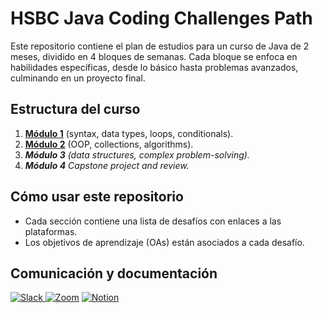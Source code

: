 # HSBC Java Coding Challenges Path

Este repositorio contiene el plan de estudios para un curso de Java de 2 meses, dividido en 4 bloques de semanas. Cada bloque se enfoca en habilidades específicas, desde lo básico hasta problemas avanzados, culminando en un proyecto final.

## Estructura del curso
1. **[Módulo 1](Modulo_1_Java_Basics.md)** (syntax, data types, loops, conditionals).
2. **[Módulo 2](Modulo_2_Deeper_Java.md)** (OOP, collections, algorithms).
3. _**Módulo 3** (data structures, complex problem-solving)._
4. _**Módulo 4** Capstone project and review._

## Cómo usar este repositorio
- Cada sección contiene una lista de desafíos con enlaces a las plataformas.
- Los objetivos de aprendizaje (OAs) están asociados a cada desafío.

## Comunicación y documentación

[![Slack](https://img.shields.io/badge/Slack-4A154B?style=for-the-badge&logo=slack)
](https://join.slack.com/t/bootcamphsbcl-dop4322/shared_invite/zt-2zkravbxs-t2rATmkE1tPs_cgnwyVEww) [![Zoom](https://img.shields.io/badge/Zoom-2D8CFF?style=for-the-badge&logo=zoom)](https://laboratoria-la.zoom.us/j/82325427139) [![Notion](https://img.shields.io/badge/Notion-000000?style=for-the-badge&logo=notion)](https://flannel-door-b4b.notion.site/Laboratoria-para-el-programa-de-HSBC-Apprenticeship-190a29a10efe802e865ad4c16e583062)